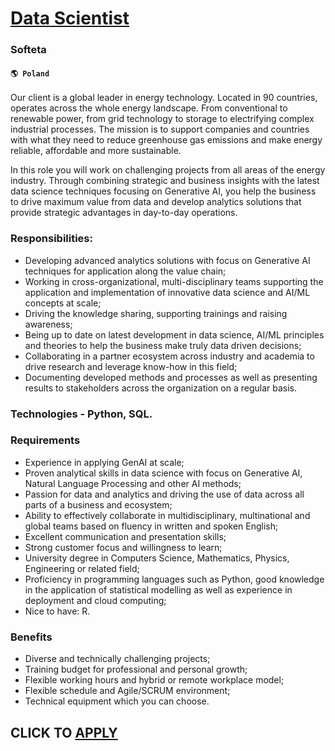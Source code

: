 # [Data Scientist](https://www.remotewlb.com/apply/data-scientist-86341)  
### Softeta  
#### `🌎 Poland`  

Our client is a global leader in energy technology. Located in 90 countries, operates across the whole energy landscape. From conventional to renewable power, from grid technology to storage to electrifying complex industrial processes. The mission is to support companies and countries with what they need to reduce greenhouse gas emissions and make energy reliable, affordable and more sustainable.

In this role you will work on challenging projects from all areas of the energy industry. Through combining strategic and business insights with the latest data science techniques focusing on Generative AI, you help the business to drive maximum value from data and develop analytics solutions that provide strategic advantages in day-to-day operations.

### Responsibilities:

  * Developing advanced analytics solutions with focus on Generative AI techniques for application along the value chain;
  * Working in cross-organizational, multi-disciplinary teams supporting the application and implementation of innovative data science and AI/ML concepts at scale;
  * Driving the knowledge sharing, supporting trainings and raising awareness;
  * Being up to date on latest development in data science, AI/ML principles and theories to help the business make truly data driven decisions;
  * Collaborating in a partner ecosystem across industry and academia to drive research and leverage know-how in this field;
  * Documenting developed methods and processes as well as presenting results to stakeholders across the organization on a regular basis.

### Technologies - Python, SQL.

### Requirements

  * Experience in applying GenAI at scale;
  * Proven analytical skills in data science with focus on Generative AI, Natural Language Processing and other AI methods;
  * Passion for data and analytics and driving the use of data across all parts of a business and ecosystem;
  * Ability to effectively collaborate in multidisciplinary, multinational and global teams based on fluency in written and spoken English;
  * Excellent communication and presentation skills;
  * Strong customer focus and willingness to learn;
  * University degree in Computers Science, Mathematics, Physics, Engineering or related field;
  * Proficiency in programming languages such as Python, good knowledge in the application of statistical modelling as well as experience in deployment and cloud computing;
  * Nice to have: R.

### Benefits

  * Diverse and technically challenging projects;
  * Training budget for professional and personal growth;
  * Flexible working hours and hybrid or remote workplace model;
  * Flexible schedule and Agile/SCRUM environment;
  * Technical equipment which you can choose.

  
## CLICK TO [APPLY](https://www.remotewlb.com/apply/data-scientist-86341)

